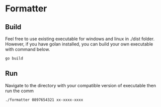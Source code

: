 # Formatter
## Build
Feel free to use existing executable for windows and linux in ./dist folder. However, if you have golan installed, you can build your own executable with command below.
```
go build
```
## Run
Navigate to the directory with your compatible version of executable then run the comm
```
./formatter 0897654321 xx-xxxx-xxxx
```

